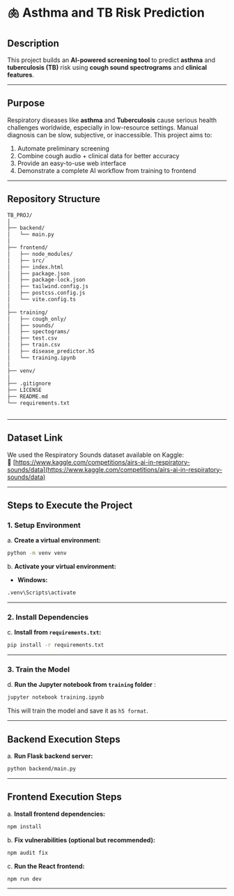 # 🫁 Asthma and TB Risk Prediction 

## Description
This project builds an **AI-powered screening tool** to predict **asthma** and **tuberculosis (TB)** risk using **cough sound spectrograms** and **clinical features**.

---

## Purpose
Respiratory diseases like **asthma** and **Tuberculosis** cause serious health challenges worldwide, especially in low-resource settings. Manual diagnosis can be slow, subjective, or inaccessible. This project aims to:
1. Automate preliminary screening  
2. Combine cough audio + clinical data for better accuracy  
3. Provide an easy-to-use web interface  
4. Demonstrate a complete AI workflow from training to frontend

---

## Repository Structure

```bash
TB_PROJ/
│
├── backend/
│   └── main.py
│
├── frontend/
│   ├── node_modules/
│   ├── src/
│   ├── index.html
│   ├── package.json
│   ├── package-lock.json
│   ├── tailwind.config.js
│   ├── postcss.config.js
│   └── vite.config.ts
│
├── training/
│   ├── cough_only/
│   ├── sounds/
│   ├── spectograms/
│   ├── test.csv
│   ├── train.csv
│   ├── disease_predictor.h5
│   └── training.ipynb
│   
├── venv/
│
├── .gitignore
├── LICENSE
├── README.md
└── requirements.txt
            
```

---

## Dataset Link

We used the Respiratory Sounds dataset available on Kaggle:  
🔗 [https://www.kaggle.com/competitions/airs-ai-in-respiratory-sounds/data](https://www.kaggle.com/competitions/airs-ai-in-respiratory-sounds/data)

---


## Steps to Execute the Project

### 1. Setup Environment

a. **Create a virtual environment:**

```bash
python -m venv venv
```

b. **Activate your virtual environment:**

- **Windows:**
```bash
.venv\Scripts\activate
```

---

### 2. Install Dependencies

c. **Install from `requirements.txt`:**

```bash
pip install -r requirements.txt
```

---

### 3. Train the Model

d. **Run the Jupyter notebook from `training` folder** :

```bash
jupyter notebook training.ipynb
```

This will train the model and save it as `h5 format`.

---

## Backend Execution Steps

a. **Run Flask backend server:**

```bash
python backend/main.py
```

---

## Frontend Execution Steps

a. **Install frontend dependencies:**

```bash
npm install 
```

b. **Fix vulnerabilities (optional but recommended):**

```bash
npm audit fix
```

c. **Run the React frontend:**

```bash
npm run dev
```

---